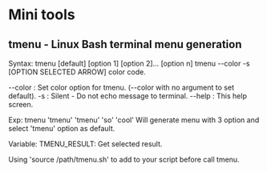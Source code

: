 # Mini tools

tmenu - Linux Bash terminal menu generation
------------------------------------

Syntax: tmenu [default] [option 1] [option 2]... [option n]
        tmenu --color -s [OPTION SELECTED ARROW] color code.

--color	: Set color option for tmenu.
	  (--color with no argument to set default).
-s	: Silent - Do not echo message to terminal.
--help	: This help screen.

Exp: tmenu 'tmenu' 'tmenu' 'so' 'cool'
Will generate menu with 3 option and select 'tmenu' option as default.

Variable:
TMENU_RESULT: Get selected result.

Using 'source /path/tmenu.sh' to add to your script before call tmenu.
